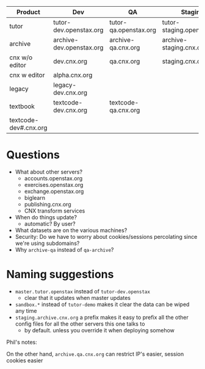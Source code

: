 Product | Dev | QA | Staging | Production
--- | --- | --- | --- | ---
tutor | tutor-dev.openstax.org | tutor-qa.openstax.org | tutor-staging.openstax.org | tutor.openstax.org
archive | archive-dev.openstax.org | archive-qa.cnx.org | archive-staging.cnx.org | archive.cnx.org
cnx w/o editor | dev.cnx.org | qa.cnx.org | staging.cnx.org | cnx.org
cnx w editor | alpha.cnx.org | | | beta.cnx.org
legacy | legacy-dev.cnx.org | | | legacy.cnx.org
textbook | textcode-dev.cnx.org | textcode-qa.cnx.org | | 
 | textcode-dev#.cnx.org | | |

# Questions

- What about other servers?
  - accounts.openstax.org
  - exercises.openstax.org
  - exchange.openstax.org
  - biglearn
  - publishing.cnx.org
  - CNX transform services
- When do things update?
  - automatic? By user?
- What datasets are on the various machines?
- Security: Do we have to worry about cookies/sessions percolating since we're using subdomains?
- Why `archive-qa` instead of `qa-archive`?

# Naming suggestions

- `master.tutor.openstax` instead of `tutor-dev.openstax`
  - clear that it updates when master updates
- `sandbox.*` instead of `tutor-demo` makes it clear the data can be wiped any time
- `staging.archive.cnx.org` a prefix makes it easy to prefix all the other config files for all the other servers this one talks to
  - by default. unless you override it when deploying somehow

Phil's notes:

On the other hand, `archive.qa.cnx.org` can restrict IP's easier, session cookies easier
